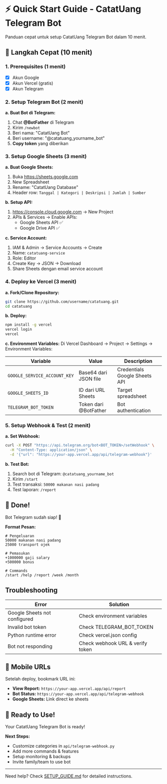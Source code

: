 # ⚡ Quick Start Guide - CatatUang Telegram Bot

Panduan cepat untuk setup CatatUang Telegram Bot dalam 10 menit.

## 🎯 Langkah Cepat (10 menit)

### 1. Prerequisites (1 menit)
- [x] Akun Google
- [x] Akun Vercel (gratis)
- [x] Akun Telegram

### 2. Setup Telegram Bot (2 menit)

**a. Buat Bot di Telegram:**
1. Chat **@BotFather** di Telegram
2. Kirim `/newbot`
3. Beri nama: "CatatUang Bot"
4. Beri username: "@catatuang_yourname_bot"
5. **Copy token** yang diberikan

### 3. Setup Google Sheets (3 menit)

**a. Buat Google Sheets:**
1. Buka https://sheets.google.com
2. New Spreadsheet
3. Rename: "CatatUang Database"
4. Header row: `Tanggal | Kategori | Deskripsi | Jumlah | Sumber`

**b. Setup API:**
1. https://console.cloud.google.com → New Project
2. APIs & Services → Enable APIs:
   - Google Sheets API ✅
   - Google Drive API ✅

**c. Service Account:**
1. IAM & Admin → Service Accounts → Create
2. Name: `catatuang-service`
3. Role: Editor
4. Create Key → JSON → Download
5. Share Sheets dengan email service account

### 4. Deploy ke Vercel (3 menit)

**a. Fork/Clone Repository:**
```bash
git clone https://github.com/username/catatuang.git
cd catatuang
```

**b. Deploy:**
```bash
npm install -g vercel
vercel login
vercel
```

**c. Environment Variables:**
Di Vercel Dashboard → Project → Settings → Environment Variables:

| Variable | Value | Description |
|----------|--------|-------------|
| `GOOGLE_SERVICE_ACCOUNT_KEY` | Base64 dari JSON file | Credentials Google Sheets API |
| `GOOGLE_SHEETS_ID` | ID dari URL Sheets | Target spreadsheet |
| `TELEGRAM_BOT_TOKEN` | Token dari @BotFather | Bot authentication |

### 5. Setup Webhook & Test (2 menit)

**a. Set Webhook:**
```bash
curl -X POST "https://api.telegram.org/bot<BOT_TOKEN>/setWebhook" \
  -H "Content-Type: application/json" \
  -d '{"url": "https://your-app.vercel.app/api/telegram-webhook"}'
```

**b. Test Bot:**
1. Search bot di Telegram: `@catatuang_yourname_bot`
2. Kirim `/start`
3. Test transaksi: `50000 makanan nasi padang`
4. Test laporan: `/report`

## 🎉 Done!

Bot Telegram sudah siap! 🚀

**Format Pesan:**
```
# Pengeluaran
50000 makanan nasi padang
25000 transport ojek

# Pemasukan 
+1000000 gaji salary
+500000 bonus

# Commands
/start /help /report /week /month
```

##  Troubleshooting

| Error | Solution |
|-------|----------|
| Google Sheets not configured | Check environment variables |
| Invalid bot token | Check TELEGRAM_BOT_TOKEN |
| Python runtime error | Check vercel.json config |
| Bot not responding | Check webhook URL & verify token |

## 📱 Mobile URLs

Setelah deploy, bookmark URL ini:

- **View Report:** `https://your-app.vercel.app/api/report`
- **Bot Status:** `https://your-app.vercel.app/api/telegram-webhook` 
- **Google Sheets:** Link direct ke sheets

## 🎉 Ready to Use!

Your CatatUang Telegram Bot is ready! 

**Next Steps:**
- Customize categories in `api/telegram-webhook.py`
- Add more commands & features
- Setup monitoring & backups
- Invite family/team to use bot

---

Need help? Check [SETUP_GUIDE.md](SETUP_GUIDE.md) for detailed instructions.
